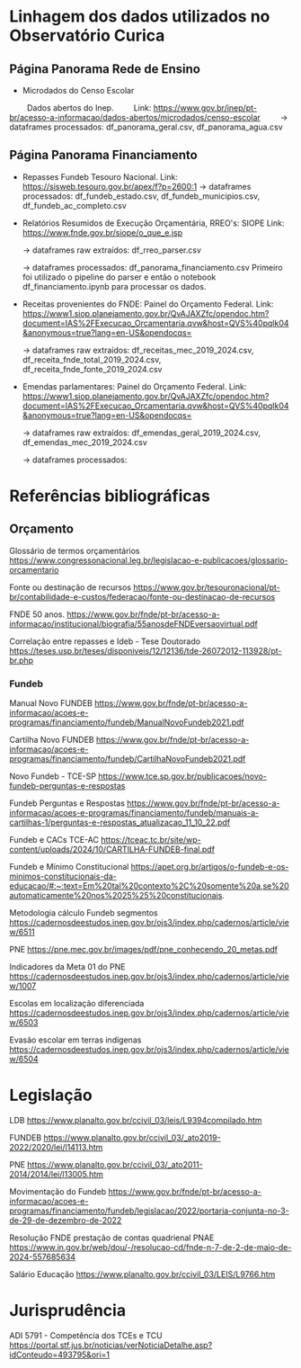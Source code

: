 # Linhagem dos dados utilizados no Observatório Curica

## Página Panorama Rede de Ensino

* Microdados do Censo Escolar

        Dados abertos do Inep.
        Link: https://www.gov.br/inep/pt-br/acesso-a-informacao/dados-abertos/microdados/censo-escolar
        -> dataframes processados: df_panorama_geral.csv, df_panorama_agua.csv



## Página Panorama Financiamento

* Repasses Fundeb
  Tesouro Nacional.
  Link: https://sisweb.tesouro.gov.br/apex/f?p=2600:1
  -> dataframes processados: df_fundeb_estado.csv, df_fundeb_municipios.csv, df_fundeb_ac_completo.csv

* Relatórios Resumidos de Execução Orçamentária, RREO's:
  SIOPE
  Link: https://www.fnde.gov.br/siope/o_que_e.jsp

  -> dataframes raw extraídos:
    df_rreo_parser.csv
  
  -> dataframes processados: df_panorama_financiamento.csv
    Primeiro foi utilizado o pipeline do parser e então o notebook df_financiamento.ipynb para processar os dados.

* Receitas provenientes do FNDE:
  Painel do Orçamento Federal.
  Link: https://www1.siop.planejamento.gov.br/QvAJAXZfc/opendoc.htm?document=IAS%2FExecucao_Orcamentaria.qvw&host=QVS%40pqlk04&anonymous=true?lang=en-US&opendocqs=

  -> dataframes raw extraídos: 
      df_receitas_mec_2019_2024.csv, df_receita_fnde_total_2019_2024.csv, df_receita_fnde_fonte_2019_2024.csv


* Emendas parlamentares:
  Painel do Orçamento Federal.
  Link: https://www1.siop.planejamento.gov.br/QvAJAXZfc/opendoc.htm?document=IAS%2FExecucao_Orcamentaria.qvw&host=QVS%40pqlk04&anonymous=true?lang=en-US&opendocqs=
  
  -> dataframes raw extraídos: 
      df_emendas_geral_2019_2024.csv, df_emendas_mec_2019_2024.csv
  
  -> dataframes processados: 


# Referências bibliográficas

## Orçamento

Glossário de termos orçamentários
https://www.congressonacional.leg.br/legislacao-e-publicacoes/glossario-orcamentario

Fonte ou destinação de recursos
https://www.gov.br/tesouronacional/pt-br/contabilidade-e-custos/federacao/fonte-ou-destinacao-de-recursos

FNDE 50 anos.
https://www.gov.br/fnde/pt-br/acesso-a-informacao/institucional/biografia/55anosdeFNDEversaovirtual.pdf

Correlação entre repasses e Ideb - Tese Doutorado
https://teses.usp.br/teses/disponiveis/12/12136/tde-26072012-113928/pt-br.php

### Fundeb

Manual Novo FUNDEB
https://www.gov.br/fnde/pt-br/acesso-a-informacao/acoes-e-programas/financiamento/fundeb/ManualNovoFundeb2021.pdf

Cartilha Novo FUNDEB
https://www.gov.br/fnde/pt-br/acesso-a-informacao/acoes-e-programas/financiamento/fundeb/CartilhaNovoFundeb2021.pdf

Novo Fundeb - TCE-SP
https://www.tce.sp.gov.br/publicacoes/novo-fundeb-perguntas-e-respostas

Fundeb Perguntas e Respostas
https://www.gov.br/fnde/pt-br/acesso-a-informacao/acoes-e-programas/financiamento/fundeb/manuais-a-cartilhas-1/perguntas-e-respostas_atualizacao_11_10_22.pdf

Fundeb e CACs TCE-AC
https://tceac.tc.br/site/wp-content/uploads/2024/10/CARTILHA-FUNDEB-final.pdf

Fundeb e Mínimo Constitucional
https://apet.org.br/artigos/o-fundeb-e-os-minimos-constitucionais-da-educacao/#:~:text=Em%20tal%20contexto%2C%20somente%20a,se%20automaticamente%20nos%2025%25%20constitucionais.

Metodologia cálculo Fundeb segmentos
https://cadernosdeestudos.inep.gov.br/ojs3/index.php/cadernos/article/view/6511

PNE
https://pne.mec.gov.br/images/pdf/pne_conhecendo_20_metas.pdf

Indicadores da Meta 01 do PNE
https://cadernosdeestudos.inep.gov.br/ojs3/index.php/cadernos/article/view/1007

Escolas em localização diferenciada
https://cadernosdeestudos.inep.gov.br/ojs3/index.php/cadernos/article/view/6503

Evasão escolar em terras indígenas
https://cadernosdeestudos.inep.gov.br/ojs3/index.php/cadernos/article/view/6504

# Legislação

LDB
https://www.planalto.gov.br/ccivil_03/leis/L9394compilado.htm

FUNDEB
https://www.planalto.gov.br/ccivil_03/_ato2019-2022/2020/lei/l14113.htm

PNE
https://www.planalto.gov.br/ccivil_03/_ato2011-2014/2014/lei/l13005.htm

Movimentação do Fundeb
https://www.gov.br/fnde/pt-br/acesso-a-informacao/acoes-e-programas/financiamento/fundeb/legislacao/2022/portaria-conjunta-no-3-de-29-de-dezembro-de-2022

Resolução FNDE prestação de contas quadrienal PNAE
https://www.in.gov.br/web/dou/-/resolucao-cd/fnde-n-7-de-2-de-maio-de-2024-557685634

Salário Educação
https://www.planalto.gov.br/ccivil_03/LEIS/L9766.htm

# Jurisprudência

ADI 5791 - Competência dos TCEs e TCU
https://portal.stf.jus.br/noticias/verNoticiaDetalhe.asp?idConteudo=493795&ori=1